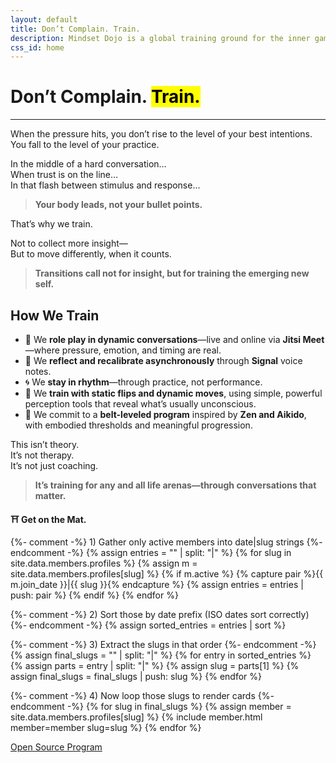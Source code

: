 ```yaml
---
layout: default
title: Don’t Complain. Train.
description: Mindset Dojo is a global training ground for the inner game of presence, leadership, and emotional clarity. For conversations that matter—across all life arenas.
css_id: home
---
```


<h1>Don’t Complain. <mark>Train.</mark></h1>
<hr>

<p>When the pressure hits, you don’t rise to the level of your best intentions.<br>
You fall to the level of your practice.</p>

<p>In the middle of a hard conversation…<br>
When trust is on the line…<br>
In that flash between stimulus and response…</p>

<blockquote><strong>Your body leads, not your bullet points.</strong></blockquote>

<p>That’s why we train.</p>

<p>Not to collect more insight—<br>
But to move differently, when it counts.</p>

<blockquote><strong>Transitions call not for insight, but for training the emerging new self.</strong></blockquote>

<h2>How We Train</h2>
<ul>
  <li>🥋 We <strong>role play in dynamic conversations</strong>—live and online via <strong>Jitsi Meet</strong>—where pressure, emotion, and timing are real.</li>
  <li>🔁 We <strong>reflect and recalibrate asynchronously</strong> through <strong>Signal</strong> voice notes.</li>
  <li>🌀 We <strong>stay in rhythm</strong>—through practice, not performance.</li>
  <li>🧭 We <strong>train with static flips and dynamic moves</strong>, using simple, powerful perception tools that reveal what’s usually unconscious.</li>
  <li>🎯 We commit to a <strong>belt-leveled program</strong> inspired by <strong>Zen and Aikido</strong>, with embodied thresholds and meaningful progression.</li>
</ul>

<p>This isn’t theory.<br>
It’s not therapy.<br>
It’s not just coaching.</p>

<blockquote><strong>It’s training for any and all life arenas—through conversations that matter.</strong></blockquote>

<p><strong>⛩️ Get on the Mat.</strong></p>

<div class="md-members">

  {%- comment -%} 1) Gather only active members into date|slug strings {%- endcomment -%}
{% assign entries = "" | split: "|" %}
{% for slug in site.data.members.profiles %}
  {% assign m = site.data.members.profiles[slug] %}
  {% if m.active %}
    {% capture pair %}{{ m.join_date }}|{{ slug }}{% endcapture %}
    {% assign entries = entries | push: pair %}
  {% endif %}
{% endfor %}

{%- comment -%} 2) Sort those by date prefix (ISO dates sort correctly) {%- endcomment -%}
{% assign sorted_entries = entries | sort %}

{%- comment -%} 3) Extract the slugs in that order {%- endcomment -%}
{% assign final_slugs = "" | split: "|" %}
{% for entry in sorted_entries %}
  {% assign parts = entry | split: "|" %}
  {% assign slug  = parts[1] %}
  {% assign final_slugs = final_slugs | push: slug %}
{% endfor %}

{%- comment -%} 4) Now loop those slugs to render cards {%- endcomment -%}
{% for slug in final_slugs %}
  {% assign member = site.data.members.profiles[slug] %}
  {% include member.html member=member slug=slug %}
{% endfor %}

</div>




<div class="md-cta-group">
    <a href="./program">Open Source Program</a>
</div>
